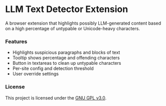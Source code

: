 # LLM Text Detector Extension

A browser extension that highlights possibly LLM-generated content based on a high percentage of untypable or Unicode-heavy characters.

### Features

- Highlights suspicious paragraphs and blocks of text
- Tooltip shows percentage and offending characters
- Button in textareas to clean up untypable characters
- Per-site config and detection threshold
- User override settings

### License

This project is licensed under the [GNU GPL v3.0](LICENSE).

